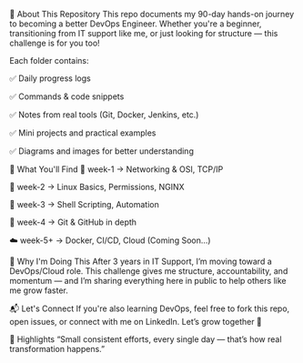 🧠 About This Repository
This repo documents my 90-day hands-on journey to becoming a better DevOps Engineer.
Whether you're a beginner, transitioning from IT support like me, or just looking for structure — this challenge is for you too!

Each folder contains:

✅ Daily progress logs

✅ Commands & code snippets

✅ Notes from real tools (Git, Docker, Jenkins, etc.)

✅ Mini projects and practical examples

✅ Diagrams and images for better understanding

🔧 What You'll Find
📁 week-1 → Networking & OSI, TCP/IP

📁 week-2 → Linux Basics, Permissions, NGINX

📁 week-3 → Shell Scripting, Automation

📁 week-4 → Git & GitHub in depth

☁️ week-5+ → Docker, CI/CD, Cloud (Coming Soon...)

🌟 Why I'm Doing This
After 3 years in IT Support, I’m moving toward a DevOps/Cloud role.
This challenge gives me structure, accountability, and momentum — and I’m sharing everything here in public to help others like me grow faster.

📬 Let's Connect
If you're also learning DevOps, feel free to fork this repo, open issues, or connect with me on LinkedIn.
Let’s grow together 💪

📌 Highlights
“Small consistent efforts, every single day — that’s how real transformation happens.”

